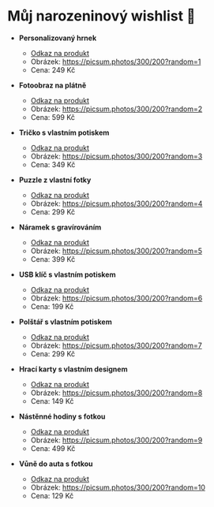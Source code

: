 
# Můj narozeninový wishlist 🎁

- **Personalizovaný hrnek**
  - [Odkaz na produkt](https://www.dareckyodsrdce.cz/hrnky/hrnek-s-vlastni-fotkou/)
  - Obrázek: https://picsum.photos/300/200?random=1
  - Cena: 249 Kč

- **Fotoobraz na plátně**
  - [Odkaz na produkt](https://www.dareckyodsrdce.cz/fotoobrazy/fotoobraz-na-platne/)
  - Obrázek: https://picsum.photos/300/200?random=2
  - Cena: 599 Kč

- **Tričko s vlastním potiskem**
  - [Odkaz na produkt](https://www.dareckyodsrdce.cz/tricka/tricko-s-vlastni-fotkou/)
  - Obrázek: https://picsum.photos/300/200?random=3
  - Cena: 349 Kč

- **Puzzle z vlastní fotky**
  - [Odkaz na produkt](https://www.dareckyodsrdce.cz/puzzle/puzzle-z-fotky/)
  - Obrázek: https://picsum.photos/300/200?random=4
  - Cena: 299 Kč

- **Náramek s gravírováním**
  - [Odkaz na produkt](https://www.dareckyodsrdce.cz/sperky/naramek-s-gravirovanou-id-znamkou/)
  - Obrázek: https://picsum.photos/300/200?random=5
  - Cena: 399 Kč

- **USB klíč s vlastním potiskem**
  - [Odkaz na produkt](https://www.dareckyodsrdce.cz/usb/usb-klic-s-potiskem/)
  - Obrázek: https://picsum.photos/300/200?random=6
  - Cena: 199 Kč

- **Polštář s vlastním potiskem**
  - [Odkaz na produkt](https://www.dareckyodsrdce.cz/polstare/polstar-s-vlastnim-potiskem/)
  - Obrázek: https://picsum.photos/300/200?random=7
  - Cena: 299 Kč

- **Hrací karty s vlastním designem**
  - [Odkaz na produkt](https://www.dareckyodsrdce.cz/karty/hraci-karty-s-potiskem/)
  - Obrázek: https://picsum.photos/300/200?random=8
  - Cena: 149 Kč

- **Nástěnné hodiny s fotkou**
  - [Odkaz na produkt](https://www.dareckyodsrdce.cz/hodiny/nastenne-hodiny-s-fotkou/)
  - Obrázek: https://picsum.photos/300/200?random=9
  - Cena: 499 Kč

- **Vůně do auta s fotkou**
  - [Odkaz na produkt](https://www.dareckyodsrdce.cz/vune-do-auta/vune-s-potiskem/)
  - Obrázek: https://picsum.photos/300/200?random=10
  - Cena: 129 Kč

